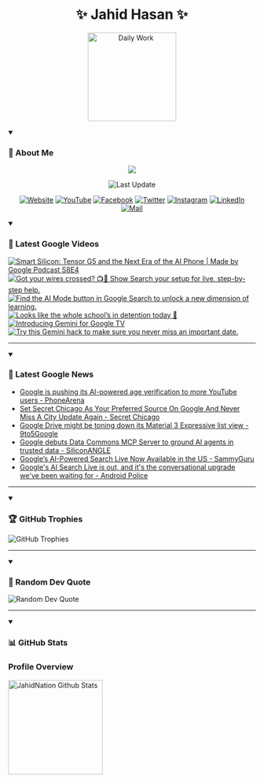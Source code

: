 <h1 align="center">✨ Jahid Hasan ✨</h1>
<p align="center">
  <img alt="Daily Work" height="180px" src="https://i.imgur.com/uhZdH9C.gif" />
</p>
<details open>
 <summary><h3>🌟 About Me</h3></summary>
<p align="center">
  <img src="https://readme-typing-svg.demolab.com/?lines=Even+if+I+fail,;I+have+to+finish,;What+I+started.;&font=Fira%20Code&center=true&width=500&height=50&color=00FF7F&vCenter=true&pause=1000&size=24" />
</p>

<p align="center">
  <img alt="Last Update" title="Last Update" src="https://img.shields.io/github/last-commit/jahidnation/jahidnation?logo=github&label=LAST+UPDATE&color=blueviolet&style=flat-square"/>
</p>

<p align="center">
  <a href="https://jahid.eu.org">
    <img alt="Website" title="Website" src="https://img.shields.io/badge/Website-000000?logo=Google-Chrome&logoColor=white&style=for-the-badge"/></a>
  <a href="https://youtube.com/@jahidnation">
    <img alt="YouTube" title="YouTube Channel" src="https://img.shields.io/badge/YouTube-FF0000?logo=YouTube&logoColor=white&style=for-the-badge"/></a>
  <a href="https://facebook.com/jahidnation">
    <img alt="Facebook" title="Facebook Page" src="https://img.shields.io/badge/Facebook-4267B2?logo=Facebook&logoColor=white&style=for-the-badge"/></a>
  <a href="https://twitter.com/jahidnation">
    <img alt="Twitter" title="Twitter Profile" src="https://img.shields.io/badge/X-000000?logo=x&logoColor=white&style=for-the-badge"/></a>
  <a href="https://instagram.com/jahidnation">
    <img alt="Instagram" title="Instagram Profile" src="https://img.shields.io/badge/Instagram-E4405F?logo=Instagram&logoColor=white&style=for-the-badge"/></a>
  <a href="https://linkedin.com/in/jahidnation">
    <img alt="LinkedIn" title="LinkedIn Profile" src="https://img.shields.io/badge/LinkedIn-0A66C2?logo=LinkedIn&logoColor=white&style=for-the-badge"/></a>
  <a href="https://mail.google.com/?hl=en&tf=cm&fs=1&to=mail@jahid.eu.org">
    <img alt="Mail" title="Mail Me" src="https://img.shields.io/badge/Email-D14836?logo=Gmail&logoColor=white&style=for-the-badge"/></a>
</p>

</details>

<details open>
 <summary><h3>🎥 Latest Google Videos</h3></summary>

<!-- BEGIN VID -->
<a href="https://www.youtube.com/watch?v=d89VluY2AMA">
  <picture>
    <source media="(prefers-color-scheme: dark)" srcset="https://ytcards.demolab.com/?id=d89VluY2AMA&title=Smart+Silicon%3A+Tensor+G5+and+the+Next+Era+of+the+AI+Phone+%7C+Made+by+Google+Podcast+S8E4&lang=en&timestamp=1758740926&background_color=%230d1117&title_color=%23ffffff&stats_color=%23dedede&max_title_lines=1&width=250&border_radius=5&duration=1926">
    <img src="https://ytcards.demolab.com/?id=d89VluY2AMA&title=Smart+Silicon%3A+Tensor+G5+and+the+Next+Era+of+the+AI+Phone+%7C+Made+by+Google+Podcast+S8E4&lang=en&timestamp=1758740926&background_color=%23ffffff&title_color=%2324292f&stats_color=%2357606a&max_title_lines=1&width=250&border_radius=5&duration=1926" alt="Smart Silicon: Tensor G5 and the Next Era of the AI Phone | Made by Google Podcast S8E4" title="Smart Silicon: Tensor G5 and the Next Era of the AI Phone | Made by Google Podcast S8E4">
  </picture>
</a>
<a href="https://www.youtube.com/shorts/dnlsORNx60Q">
  <picture>
    <source media="(prefers-color-scheme: dark)" srcset="https://ytcards.demolab.com/?id=dnlsORNx60Q&title=Got+your+wires+crossed%3F+%F0%9F%93%BA%F0%9F%A4%B7+Show+Search+your+setup+for+live%2C+step-by-step+help.&lang=en&timestamp=1758734140&background_color=%230d1117&title_color=%23ffffff&stats_color=%23dedede&max_title_lines=1&width=250&border_radius=5&duration=25">
    <img src="https://ytcards.demolab.com/?id=dnlsORNx60Q&title=Got+your+wires+crossed%3F+%F0%9F%93%BA%F0%9F%A4%B7+Show+Search+your+setup+for+live%2C+step-by-step+help.&lang=en&timestamp=1758734140&background_color=%23ffffff&title_color=%2324292f&stats_color=%2357606a&max_title_lines=1&width=250&border_radius=5&duration=25" alt="Got your wires crossed? 📺🤷 Show Search your setup for live, step-by-step help." title="Got your wires crossed? 📺🤷 Show Search your setup for live, step-by-step help.">
  </picture>
</a>
<a href="https://www.youtube.com/shorts/pODu1ZMPyQ0">
  <picture>
    <source media="(prefers-color-scheme: dark)" srcset="https://ytcards.demolab.com/?id=pODu1ZMPyQ0&title=Find+the+AI+Mode+button+in+Google+Search+to+unlock+a+new+dimension+of+learning.&lang=en&timestamp=1758658839&background_color=%230d1117&title_color=%23ffffff&stats_color=%23dedede&max_title_lines=1&width=250&border_radius=5&duration=20">
    <img src="https://ytcards.demolab.com/?id=pODu1ZMPyQ0&title=Find+the+AI+Mode+button+in+Google+Search+to+unlock+a+new+dimension+of+learning.&lang=en&timestamp=1758658839&background_color=%23ffffff&title_color=%2324292f&stats_color=%2357606a&max_title_lines=1&width=250&border_radius=5&duration=20" alt="Find the AI Mode button in Google Search to unlock a new dimension of learning." title="Find the AI Mode button in Google Search to unlock a new dimension of learning.">
  </picture>
</a>
<a href="https://www.youtube.com/shorts/BdXExQKW8Ws">
  <picture>
    <source media="(prefers-color-scheme: dark)" srcset="https://ytcards.demolab.com/?id=BdXExQKW8Ws&title=Looks+like+the+whole+school%E2%80%99s+in+detention+today+%F0%9F%A4%B7&lang=en&timestamp=1758571816&background_color=%230d1117&title_color=%23ffffff&stats_color=%23dedede&max_title_lines=1&width=250&border_radius=5&duration=40">
    <img src="https://ytcards.demolab.com/?id=BdXExQKW8Ws&title=Looks+like+the+whole+school%E2%80%99s+in+detention+today+%F0%9F%A4%B7&lang=en&timestamp=1758571816&background_color=%23ffffff&title_color=%2324292f&stats_color=%2357606a&max_title_lines=1&width=250&border_radius=5&duration=40" alt="Looks like the whole school’s in detention today 🤷" title="Looks like the whole school’s in detention today 🤷">
  </picture>
</a>
<a href="https://www.youtube.com/watch?v=rFH3CJgkEAw">
  <picture>
    <source media="(prefers-color-scheme: dark)" srcset="https://ytcards.demolab.com/?id=rFH3CJgkEAw&title=Introducing+Gemini+for+Google+TV&lang=en&timestamp=1758564968&background_color=%230d1117&title_color=%23ffffff&stats_color=%23dedede&max_title_lines=1&width=250&border_radius=5&duration=60">
    <img src="https://ytcards.demolab.com/?id=rFH3CJgkEAw&title=Introducing+Gemini+for+Google+TV&lang=en&timestamp=1758564968&background_color=%23ffffff&title_color=%2324292f&stats_color=%2357606a&max_title_lines=1&width=250&border_radius=5&duration=60" alt="Introducing Gemini for Google TV" title="Introducing Gemini for Google TV">
  </picture>
</a>
<a href="https://www.youtube.com/shorts/YixnhkcDsJU">
  <picture>
    <source media="(prefers-color-scheme: dark)" srcset="https://ytcards.demolab.com/?id=YixnhkcDsJU&title=Try+this+Gemini+hack+to+make+sure+you+never+miss+an+important+date.&lang=en&timestamp=1758563760&background_color=%230d1117&title_color=%23ffffff&stats_color=%23dedede&max_title_lines=1&width=250&border_radius=5&duration=13">
    <img src="https://ytcards.demolab.com/?id=YixnhkcDsJU&title=Try+this+Gemini+hack+to+make+sure+you+never+miss+an+important+date.&lang=en&timestamp=1758563760&background_color=%23ffffff&title_color=%2324292f&stats_color=%2357606a&max_title_lines=1&width=250&border_radius=5&duration=13" alt="Try this Gemini hack to make sure you never miss an important date." title="Try this Gemini hack to make sure you never miss an important date.">
  </picture>
</a>
<!-- END VID -->

---

</details>

<details open>
 <summary><h3>📝 Latest Google News</h3></summary>

<!-- BLOG-POST-LIST:START -->
- [Google is pushing its AI-powered age verification to more YouTube users - PhoneArena](https://news.google.com/rss/articles/CBMisgFBVV95cUxPaVZtMTljckRUMVNRVVJaOWQ0bUlkMHljY1VoOXJYRHFuMFl3T2w1LWRxMHJFYmNaYVJIal9KRGtRbDVxRXZnQjZVelI0blFiNHdpa1dMUEVRUGY1aUg3MkltalE2eHpCMDlWeXNZUE5Ga3JoRFJESmh0dHI4VF9sZnNHekdiUmFMRDdzQkZub3czUlRqdHdqVExrOTJUZnJnZ3JFbEo4TmhQbUxoQmZkcFN3?oc=5)
- [Set Secret Chicago As Your Preferred Source On Google And Never Miss A City Update Again - Secret Chicago](https://news.google.com/rss/articles/CBMiekFVX3lxTE8zQnFSejdYSlJUekcyZXEwd3MyX2dQdUF5MXRiek9GLXpRaWNaY3JQb1RJcHV1OU1RVW13c1B5S3N6ZXM4Q21OUS1rRUJUdWpxNzl4elBNZThPOU0tRE1RbjRQM0p6NThZM3FZa1g4ejlmYnRKNnVrSURR?oc=5)
- [Google Drive might be toning down its Material 3 Expressive list view - 9to5Google](https://news.google.com/rss/articles/CBMie0FVX3lxTE9DR1dja2xDY25pNkVJaF9BazBaeC1jNXdmcWl0V01JM2xtNkFMSGN6a05vQURmOV9tVHozYVZ5aEVOQVhZXzF0Q0Q2bE5OZk0yRTlYOUhUNTJ3YVBPSlBIa3pfTEljNHdwX3FxNXdVX0pkTDQ1M2o5RjEzcw?oc=5)
- [Google debuts Data Commons MCP Server to ground AI agents in trusted data - SiliconANGLE](https://news.google.com/rss/articles/CBMipwFBVV95cUxNOEtZMVF3M1NCbUE2UG9pbHNtUks1WXNfYkIwT1lxMm1WWGcwZkV6SUVEYXIxTnFmLXNld05UY05nWDcxX3FEU1dPM2lfY3YzTmN4UEtXdWlhcUNmeGJCeVRUb0VRcXhEeC1wcUFuTkFHcFNBOEhySVJTQzQ2RnVaeHkxVmxYVGJCTWxiOGxGSmFPMi13cGw4X1NVVVBLRTZmR1A5UTc2SQ?oc=5)
- [Google’s AI-Powered Search Live Now Available in the US - SammyGuru](https://news.google.com/rss/articles/CBMiggFBVV95cUxQb1Q5SkVsaGNHN0ZJcEZzdUdSRFYyNjd2Um9OMzAxeHpsY1JjUW5ZM2RHdUJrOG9LY0FSVklSOVA4NGd2R0NwS3lidV9KSDJweGtVa3ZsZ2V4R3RHUWRENnh1SWg2UV9wMlEweWZJRE52b2llTENhZDNCMl93ZDZsakd3?oc=5)
- [Google&#39;s AI Search Live is out, and it&#39;s the conversational upgrade we&#39;ve been waiting for - Android Police](https://news.google.com/rss/articles/CBMihAFBVV95cUxOckZ5bW9UWkliTWxjTzdUMzhHVzdmZURtODZQX1ZkcVlZTng3LWpTc1czc2dDcWl1djA0ZVhWOExkTHQydUt1bzl2OElkWW9udFdvZ1N3LTdST2JtMjhseUJDNHFubndKSjFjWkUwaGJ0MG1oQmVaYm1SYVhKcHhDaVN4QWk?oc=5)
<!-- BLOG-POST-LIST:END -->

---

</details>

<details open>
 <summary><h3>🏆 GitHub Trophies</h3></summary>

<img alt="GitHub Trophies" title="GitHub Trophies" src="https://github-profile-trophy.vercel.app/?username=jahidnation&column=8&theme=gruvbox&no-frame=true"/>

---

</details>

<details open>
 <summary><h3>💬 Random Dev Quote</h3></summary>

<img alt="Random Dev Quote" title="Random Dev Quote" src="https://quotes-github-readme.vercel.app/api?type=horizontal&theme=radical"/>

---

</details>

<details open> 
  <summary><h3>📊 GitHub Stats</h3></summary>

  <h3>Profile Overview</h3>
  <p>
  <img alt="JahidNation Github Stats" src="https://denvercoder1-github-readme-stats.vercel.app/api/?username=jahidnation&show_icons=true&include_all_commits=true&count_private=true&theme=react&hide_border=true&bg_color=1F222E&title_color=F85D7F&icon_color=F8D866" height="192px"/>
  </p>


